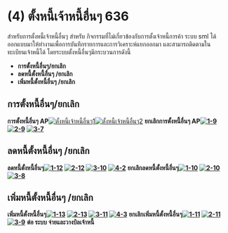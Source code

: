 # (4)    ตั้งหนี้เจ้าหนี้อื่นๆ  636

สำหรับการตั้งหนี้เจ้าหนี้อื่นๆ สำหรับ
กิจกรรมที่ไม่เกี่ยวข้องกับการตั้งเจ้าหนี้การค้า ระบบ sml
ได้ออกแบบมาให้ทำงานเพื่อการบันทึกรายการและการวิเคราะห์แยกออกมา
และสามารถติดตามในทะเบียนเจ้าหนี้ได้ โดยระบบตั้งหนี้อื่นๆมีกระบวนการดังนี้

  * **การตั้งหนี้อื่นๆ/ยกเลิก**
  * **ลดหนี้ตั้งหนี้อื่นๆ /ยกเลิก**
  * **เพิ่มหนี้ตั้งหนี้อื่นๆ /ยกเลิก**



## **การตั้งหนี้อื่นๆ/ยกเลิก**

**การตั้งหนี้อื่นๆ AP**[![ตั้งหนี้เจ้าหนี้อื่นๆ1](/images/ตั้งหนี้เจ้าหนี้อื่นๆ1.jpg)](/images/ตั้งหนี้เจ้าหนี้อื่นๆ1.jpg)[![ตั้งหนี้เจ้าหนี้อื่นๆ2](/images/ตั้งหนี้เจ้าหนี้อื่นๆ2.jpg)](/images/ตั้งหนี้เจ้าหนี้อื่นๆ2.jpg) **ยกเลิกการตั้งหนี้อื่นๆ
AP[![1-9](/images/1-9.jpg)](/images/1-9.jpg) [![2-9](/images/2-9.jpg)](/images/2-9.jpg) [![3-7](/images/3-7.jpg)](/images/3-7.jpg)**  

## **ลดหนี้ตั้งหนี้อื่นๆ /ยกเลิก**

**ลดหนี้ตั้งหนี้อื่นๆ[![1-12](/images/1-12.jpg)](/images/1-12.jpg) [![2-12](/images/2-12.jpg)](/images/2-12.jpg) [![3-10](/images/3-10.jpg)](/images/3-10.jpg) [![4-2](/images/4-2.jpg)](/images/4-2.jpg)**
**ยกเลิกลดหนี้ตั้งหนี้อื่นๆ[![1-10](/images/1-10.jpg)](/images/1-10.jpg) [![2-10](/images/2-10.jpg)](/images/2-10.jpg) [![3-8](/images/3-8.jpg)](/images/3-8.jpg)**  

## **เพิ่มหนี้ตั้งหนี้อื่นๆ /ยกเลิก**

**เพิ่มหนี้ตั้งหนี้อื่นๆ[![1-13](/images/1-13.jpg)](/images/1-13.jpg) [![2-13](/images/2-13.jpg)](/images/2-13.jpg) [![3-11](/images/3-11.jpg)](/images/3-11.jpg) [![4-3](/images/4-3.jpg)](/images/4-3.jpg)**
**ยกเลิกเพิ่มหนี้ตั้งหนี้อื่นๆ[![1-11](/images/1-11.jpg)](/images/1-11.jpg) [![2-11](/images/2-11.jpg)](/images/2-11.jpg) [![3-9](/images/3-9.jpg)](/images/3-9.jpg)**   **ต่อ ระบบ จ่ายและวางบิลเจ้าหนี้**

